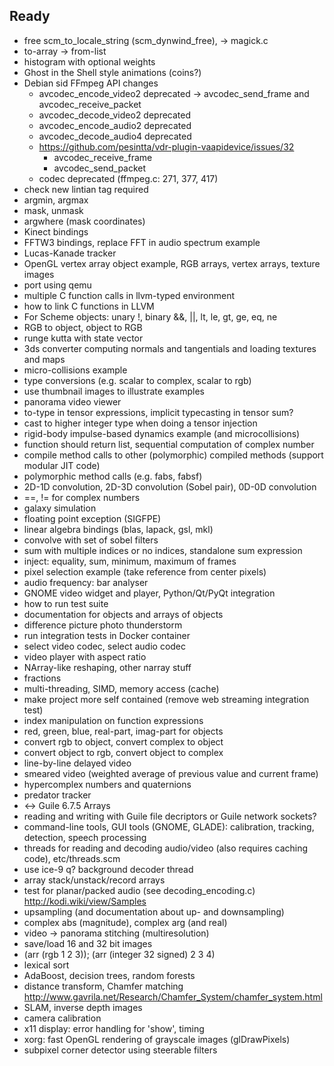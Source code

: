 ## Ready

* free scm\_to\_locale\_string (scm\_dynwind\_free), -> magick.c
* to-array -> from-list
* histogram with optional weights
* Ghost in the Shell style animations (coins?)
* Debian sid FFmpeg API changes
  * avcodec\_encode\_video2 deprecated -> avcodec\_send\_frame and avcodec\_receive\_packet
  * avcodec\_decode\_video2 deprecated
  * avcodec\_encode\_audio2 deprecated
  * avcodec\_decode\_audio4 deprecated
  * https://github.com/pesintta/vdr-plugin-vaapidevice/issues/32
    * avcodec\_receive\_frame
    * avcodec\_send\_packet
  * codec deprecated (ffmpeg.c: 271, 377, 417)
* check new lintian tag required
* argmin, argmax
* mask, unmask
* argwhere (mask coordinates)
* Kinect bindings
* FFTW3 bindings, replace FFT in audio spectrum example
* Lucas-Kanade tracker
* OpenGL vertex array object example, RGB arrays, vertex arrays, texture images
* port using qemu
* multiple C function calls in llvm-typed environment
* how to link C functions in LLVM
* For Scheme objects: unary !, binary &&, ||, lt, le, gt, ge, eq, ne
* RGB to object, object to RGB
* runge kutta with state vector
* 3ds converter computing normals and tangentials and loading textures and maps
* micro-collisions example
* type conversions (e.g. scalar to complex, scalar to rgb)
* use thumbnail images to illustrate examples
* panorama video viewer
* to-type in tensor expressions, implicit typecasting in tensor sum?
* cast to higher integer type when doing a tensor injection
* rigid-body impulse-based dynamics example (and microcollisions)
* function should return list, sequential computation of complex number
* compile method calls to other (polymorphic) compiled methods (support modular JIT code)
* polymorphic method calls (e.g. fabs, fabsf)
* 2D-1D convolution, 2D-3D convolution (Sobel pair), 0D-0D convolution
* ==, != for complex numbers
* galaxy simulation
* floating point exception (SIGFPE)
* linear algebra bindings (blas, lapack, gsl, mkl)
* convolve with set of sobel filters
* sum with multiple indices or no indices, standalone sum expression
* inject: equality, sum, minimum, maximum of frames
* pixel selection example (take reference from center pixels)
* audio frequency: bar analyser
* GNOME video widget and player, Python/Qt/PyQt integration
* how to run test suite
* documentation for objects and arrays of objects
* difference picture photo thunderstorm
* run integration tests in Docker container
* select video codec, select audio codec
* video player with aspect ratio
* NArray-like reshaping, other narray stuff
* fractions
* multi-threading, SIMD, memory access (cache)
* make project more self contained (remove web streaming integration test)
* index manipulation on function expressions
* red, green, blue, real-part, imag-part for objects
* convert rgb to object, convert complex to object
* convert object to rgb, convert object to complex
* line-by-line delayed video
* smeared video (weighted average of previous value and current frame)
* hypercomplex numbers and quaternions
* predator tracker
* <-> Guile 6.7.5 Arrays
* reading and writing with Guile file decriptors or Guile network sockets?
* command-line tools, GUI tools (GNOME, GLADE): calibration, tracking, detection, speech processing
* threads for reading and decoding audio/video (also requires caching code), etc/threads.scm
* use ice-9 q? background decoder thread
* array stack/unstack/record arrays
* test for planar/packed audio (see decoding\_encoding.c)
  http://kodi.wiki/view/Samples
* upsampling (and documentation about up- and downsampling)
* complex abs (magnitude), complex arg (and real)
* video -> panorama stitching (multiresolution)
* save/load 16 and 32 bit images
* (arr (rgb 1 2 3)); (arr (integer 32 signed) 2 3 4)
* lexical sort
* AdaBoost, decision trees, random forests
* distance transform, Chamfer matching
  http://www.gavrila.net/Research/Chamfer_System/chamfer_system.html
* SLAM, inverse depth images
* camera calibration
* x11 display: error handling for 'show', timing
* xorg: fast OpenGL rendering of grayscale images (glDrawPixels)
* subpixel corner detector using steerable filters
